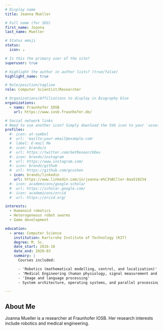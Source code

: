 ```yaml
---
# Display name
title: Joanna Mueller

# Full name (for SEO)
first_name: Joanna
last_name: Mueller

# Status emoji
status:
  icon: ☕️

# Is this the primary user of the site?
superuser: true

# Highlight the author in author lists? (true/false)
highlight_name: true

# Role/position/tagline
role: Computer Scientist/Researcher

# Organizations/Affiliations to display in Biography blox
organizations:
  - name: Fraunhofer IOSB
    url: https://www.iosb.fraunhofer.de/

# Social network links
# Need to use another icon? Simply download the SVG icon to your `assets/media/icons/` folder.
profiles:
  #- icon: at-symbol
  #  url: 'mailto:your-email@example.com'
  #  label: E-mail Me
  #- icon: brands/x
  #  url: https://twitter.com/GetResearchDev
  #- icon: brands/instagram
  #  url: https://www.instagram.com/
  #- icon: brands/github
  #  url: https://github.com/gcushen
  - icon: brands/linkedin
    url: https://www.linkedin.com/in/joanna-m%C3%BCller-8aa518254
  #- icon: academicons/google-scholar
  #  url: https://scholar.google.com/
  #- icon: academicons/orcid
  #  url: https://orcid.org/

interests:
  - Humanoid robotics
  - Heterogeneous robot swarms
  - Game development

education:
  - area: Computer Science
    institution: Karlsruhe Institute of Technology (KIT)
    degree: M. Sc.
    date_start: 2016-10
    date_end: 2020-03
    summary: |
      Courses included: 

      - 'Robotics (mathematical modelling, control, and localization)'
      - 'Medical Engineering (human physiology, signal measurement and processing)'
      - 'Image and language processing'
      - System architecture, operating systems, and parallel processing

---
```


## About Me

Joanna Mueller is a researcher at Fraunhofer IOSB. Her research interests include robotics and medical engineering.
